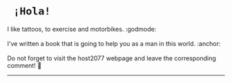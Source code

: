 <!DOCTYPE html>
<html>
  <h1 style="text-align"> <code> ¡Hola! </code> </h1>
  I like tattoos, to exercise and motorbikes. :godmode:
  <br> 
  <br>
  I've written a book that is going to help you as a man in this world. :anchor:
  <br> 
  <br> 
  Do not forget to visit the host2077 webpage and leave the corresponding comment! 🗻
  <hr shade size="4" widht="50%" align="center"/>  
</html> 
